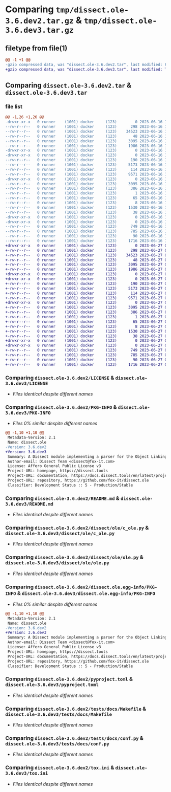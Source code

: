 # Comparing `tmp/dissect.ole-3.6.dev2.tar.gz` & `tmp/dissect.ole-3.6.dev3.tar.gz`

## filetype from file(1)

```diff
@@ -1 +1 @@
-gzip compressed data, was "dissect.ole-3.6.dev2.tar", last modified: Fri Jun 16 12:50:28 2023, max compression
+gzip compressed data, was "dissect.ole-3.6.dev3.tar", last modified: Tue Jun 27 07:49:13 2023, max compression
```

## Comparing `dissect.ole-3.6.dev2.tar` & `dissect.ole-3.6.dev3.tar`

### file list

```diff
@@ -1,26 +1,26 @@
-drwxr-xr-x   0 runner    (1001) docker     (123)        0 2023-06-16 12:50:28.699264 dissect.ole-3.6.dev2/
--rw-r--r--   0 runner    (1001) docker     (123)      298 2023-06-16 12:50:11.000000 dissect.ole-3.6.dev2/COPYRIGHT
--rw-r--r--   0 runner    (1001) docker     (123)    34523 2023-06-16 12:50:11.000000 dissect.ole-3.6.dev2/LICENSE
--rw-r--r--   0 runner    (1001) docker     (123)       48 2023-06-16 12:50:11.000000 dissect.ole-3.6.dev2/MANIFEST.in
--rw-r--r--   0 runner    (1001) docker     (123)     3095 2023-06-16 12:50:28.699264 dissect.ole-3.6.dev2/PKG-INFO
--rw-r--r--   0 runner    (1001) docker     (123)     1986 2023-06-16 12:50:11.000000 dissect.ole-3.6.dev2/README.md
-drwxr-xr-x   0 runner    (1001) docker     (123)        0 2023-06-16 12:50:28.691264 dissect.ole-3.6.dev2/dissect/
-drwxr-xr-x   0 runner    (1001) docker     (123)        0 2023-06-16 12:50:28.695264 dissect.ole-3.6.dev2/dissect/ole/
--rw-r--r--   0 runner    (1001) docker     (123)      190 2023-06-16 12:50:11.000000 dissect.ole-3.6.dev2/dissect/ole/__init__.py
--rw-r--r--   0 runner    (1001) docker     (123)     5173 2023-06-16 12:50:11.000000 dissect.ole-3.6.dev2/dissect/ole/c_ole.py
--rw-r--r--   0 runner    (1001) docker     (123)      114 2023-06-16 12:50:11.000000 dissect.ole-3.6.dev2/dissect/ole/exceptions.py
--rw-r--r--   0 runner    (1001) docker     (123)     9571 2023-06-16 12:50:11.000000 dissect.ole-3.6.dev2/dissect/ole/ole.py
-drwxr-xr-x   0 runner    (1001) docker     (123)        0 2023-06-16 12:50:28.695264 dissect.ole-3.6.dev2/dissect.ole.egg-info/
--rw-r--r--   0 runner    (1001) docker     (123)     3095 2023-06-16 12:50:28.000000 dissect.ole-3.6.dev2/dissect.ole.egg-info/PKG-INFO
--rw-r--r--   0 runner    (1001) docker     (123)      386 2023-06-16 12:50:28.000000 dissect.ole-3.6.dev2/dissect.ole.egg-info/SOURCES.txt
--rw-r--r--   0 runner    (1001) docker     (123)        1 2023-06-16 12:50:28.000000 dissect.ole-3.6.dev2/dissect.ole.egg-info/dependency_links.txt
--rw-r--r--   0 runner    (1001) docker     (123)       65 2023-06-16 12:50:28.000000 dissect.ole-3.6.dev2/dissect.ole.egg-info/requires.txt
--rw-r--r--   0 runner    (1001) docker     (123)        8 2023-06-16 12:50:28.000000 dissect.ole-3.6.dev2/dissect.ole.egg-info/top_level.txt
--rw-r--r--   0 runner    (1001) docker     (123)     1530 2023-06-16 12:50:17.000000 dissect.ole-3.6.dev2/pyproject.toml
--rw-r--r--   0 runner    (1001) docker     (123)       38 2023-06-16 12:50:28.699264 dissect.ole-3.6.dev2/setup.cfg
-drwxr-xr-x   0 runner    (1001) docker     (123)        0 2023-06-16 12:50:28.691264 dissect.ole-3.6.dev2/tests/
-drwxr-xr-x   0 runner    (1001) docker     (123)        0 2023-06-16 12:50:28.695264 dissect.ole-3.6.dev2/tests/docs/
--rw-r--r--   0 runner    (1001) docker     (123)      749 2023-06-16 12:50:11.000000 dissect.ole-3.6.dev2/tests/docs/Makefile
--rw-r--r--   0 runner    (1001) docker     (123)      785 2023-06-16 12:50:11.000000 dissect.ole-3.6.dev2/tests/docs/conf.py
--rw-r--r--   0 runner    (1001) docker     (123)       90 2023-06-16 12:50:11.000000 dissect.ole-3.6.dev2/tests/docs/index.rst
--rw-r--r--   0 runner    (1001) docker     (123)     1716 2023-06-16 12:50:11.000000 dissect.ole-3.6.dev2/tox.ini
+drwxr-xr-x   0 runner    (1001) docker     (123)        0 2023-06-27 07:49:13.349745 dissect.ole-3.6.dev3/
+-rw-r--r--   0 runner    (1001) docker     (123)      298 2023-06-27 07:48:58.000000 dissect.ole-3.6.dev3/COPYRIGHT
+-rw-r--r--   0 runner    (1001) docker     (123)    34523 2023-06-27 07:48:58.000000 dissect.ole-3.6.dev3/LICENSE
+-rw-r--r--   0 runner    (1001) docker     (123)       48 2023-06-27 07:48:58.000000 dissect.ole-3.6.dev3/MANIFEST.in
+-rw-r--r--   0 runner    (1001) docker     (123)     3095 2023-06-27 07:49:13.349745 dissect.ole-3.6.dev3/PKG-INFO
+-rw-r--r--   0 runner    (1001) docker     (123)     1986 2023-06-27 07:48:58.000000 dissect.ole-3.6.dev3/README.md
+drwxr-xr-x   0 runner    (1001) docker     (123)        0 2023-06-27 07:49:13.341746 dissect.ole-3.6.dev3/dissect/
+drwxr-xr-x   0 runner    (1001) docker     (123)        0 2023-06-27 07:49:13.349745 dissect.ole-3.6.dev3/dissect/ole/
+-rw-r--r--   0 runner    (1001) docker     (123)      190 2023-06-27 07:48:58.000000 dissect.ole-3.6.dev3/dissect/ole/__init__.py
+-rw-r--r--   0 runner    (1001) docker     (123)     5173 2023-06-27 07:48:58.000000 dissect.ole-3.6.dev3/dissect/ole/c_ole.py
+-rw-r--r--   0 runner    (1001) docker     (123)      114 2023-06-27 07:48:58.000000 dissect.ole-3.6.dev3/dissect/ole/exceptions.py
+-rw-r--r--   0 runner    (1001) docker     (123)     9571 2023-06-27 07:48:58.000000 dissect.ole-3.6.dev3/dissect/ole/ole.py
+drwxr-xr-x   0 runner    (1001) docker     (123)        0 2023-06-27 07:49:13.345745 dissect.ole-3.6.dev3/dissect.ole.egg-info/
+-rw-r--r--   0 runner    (1001) docker     (123)     3095 2023-06-27 07:49:13.000000 dissect.ole-3.6.dev3/dissect.ole.egg-info/PKG-INFO
+-rw-r--r--   0 runner    (1001) docker     (123)      386 2023-06-27 07:49:13.000000 dissect.ole-3.6.dev3/dissect.ole.egg-info/SOURCES.txt
+-rw-r--r--   0 runner    (1001) docker     (123)        1 2023-06-27 07:49:13.000000 dissect.ole-3.6.dev3/dissect.ole.egg-info/dependency_links.txt
+-rw-r--r--   0 runner    (1001) docker     (123)       65 2023-06-27 07:49:13.000000 dissect.ole-3.6.dev3/dissect.ole.egg-info/requires.txt
+-rw-r--r--   0 runner    (1001) docker     (123)        8 2023-06-27 07:49:13.000000 dissect.ole-3.6.dev3/dissect.ole.egg-info/top_level.txt
+-rw-r--r--   0 runner    (1001) docker     (123)     1530 2023-06-27 07:49:03.000000 dissect.ole-3.6.dev3/pyproject.toml
+-rw-r--r--   0 runner    (1001) docker     (123)       38 2023-06-27 07:49:13.349745 dissect.ole-3.6.dev3/setup.cfg
+drwxr-xr-x   0 runner    (1001) docker     (123)        0 2023-06-27 07:49:13.341746 dissect.ole-3.6.dev3/tests/
+drwxr-xr-x   0 runner    (1001) docker     (123)        0 2023-06-27 07:49:13.349745 dissect.ole-3.6.dev3/tests/docs/
+-rw-r--r--   0 runner    (1001) docker     (123)      749 2023-06-27 07:48:58.000000 dissect.ole-3.6.dev3/tests/docs/Makefile
+-rw-r--r--   0 runner    (1001) docker     (123)      785 2023-06-27 07:48:58.000000 dissect.ole-3.6.dev3/tests/docs/conf.py
+-rw-r--r--   0 runner    (1001) docker     (123)       90 2023-06-27 07:48:58.000000 dissect.ole-3.6.dev3/tests/docs/index.rst
+-rw-r--r--   0 runner    (1001) docker     (123)     1716 2023-06-27 07:48:58.000000 dissect.ole-3.6.dev3/tox.ini
```

### Comparing `dissect.ole-3.6.dev2/LICENSE` & `dissect.ole-3.6.dev3/LICENSE`

 * *Files identical despite different names*

### Comparing `dissect.ole-3.6.dev2/PKG-INFO` & `dissect.ole-3.6.dev3/PKG-INFO`

 * *Files 0% similar despite different names*

```diff
@@ -1,10 +1,10 @@
 Metadata-Version: 2.1
 Name: dissect.ole
-Version: 3.6.dev2
+Version: 3.6.dev3
 Summary: A Dissect module implementing a parser for the Object Linking & Embedding (OLE) format, commonly used by document editors on Windows operating systems
 Author-email: Dissect Team <dissect@fox-it.com>
 License: Affero General Public License v3
 Project-URL: homepage, https://dissect.tools
 Project-URL: documentation, https://docs.dissect.tools/en/latest/projects/dissect.ole
 Project-URL: repository, https://github.com/fox-it/dissect.ole
 Classifier: Development Status :: 5 - Production/Stable
```

### Comparing `dissect.ole-3.6.dev2/README.md` & `dissect.ole-3.6.dev3/README.md`

 * *Files identical despite different names*

### Comparing `dissect.ole-3.6.dev2/dissect/ole/c_ole.py` & `dissect.ole-3.6.dev3/dissect/ole/c_ole.py`

 * *Files identical despite different names*

### Comparing `dissect.ole-3.6.dev2/dissect/ole/ole.py` & `dissect.ole-3.6.dev3/dissect/ole/ole.py`

 * *Files identical despite different names*

### Comparing `dissect.ole-3.6.dev2/dissect.ole.egg-info/PKG-INFO` & `dissect.ole-3.6.dev3/dissect.ole.egg-info/PKG-INFO`

 * *Files 0% similar despite different names*

```diff
@@ -1,10 +1,10 @@
 Metadata-Version: 2.1
 Name: dissect.ole
-Version: 3.6.dev2
+Version: 3.6.dev3
 Summary: A Dissect module implementing a parser for the Object Linking & Embedding (OLE) format, commonly used by document editors on Windows operating systems
 Author-email: Dissect Team <dissect@fox-it.com>
 License: Affero General Public License v3
 Project-URL: homepage, https://dissect.tools
 Project-URL: documentation, https://docs.dissect.tools/en/latest/projects/dissect.ole
 Project-URL: repository, https://github.com/fox-it/dissect.ole
 Classifier: Development Status :: 5 - Production/Stable
```

### Comparing `dissect.ole-3.6.dev2/pyproject.toml` & `dissect.ole-3.6.dev3/pyproject.toml`

 * *Files identical despite different names*

### Comparing `dissect.ole-3.6.dev2/tests/docs/Makefile` & `dissect.ole-3.6.dev3/tests/docs/Makefile`

 * *Files identical despite different names*

### Comparing `dissect.ole-3.6.dev2/tests/docs/conf.py` & `dissect.ole-3.6.dev3/tests/docs/conf.py`

 * *Files identical despite different names*

### Comparing `dissect.ole-3.6.dev2/tox.ini` & `dissect.ole-3.6.dev3/tox.ini`

 * *Files identical despite different names*


